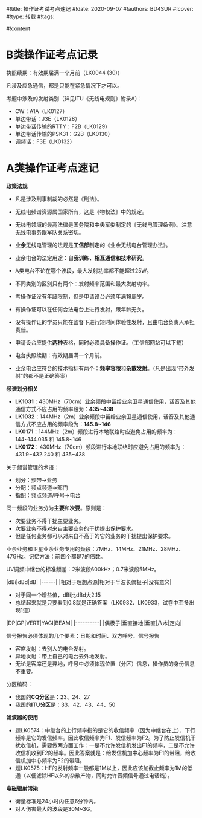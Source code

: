 #!title:    操作证考试考点速记
#!date:     2020-09-07
#!authors:  BD4SUR
#!cover:    
#!type:     转载
#!tags:     

#!content

# B类操作证考点记录

执照续期：有效期届满一个月前（LK0044 (30)）

凡涉及应急通信，都是只能在紧急情况下才可以。

考题中涉及的发射类别（详见ITU《无线电规则》附录A）：

- CW：A1A（LK0127）
- 单边带话：J3E（LK0128）
- 单边带话传输的RTTY：F2B（LK0129）
- 单边带话传输的PSK31：G2B（LK0130）
- 调频话：F3E（LK0132）

# A类操作证考点速记

**政策法规**

- 凡是涉及刑事制裁的必然是《刑法》。
- 无线电频谱资源属国家所有，这是《物权法》中的规定。
- 无线电领域的最高法律是国务院和中央军委制定的《无线电管理条例》。注意无线电事务跟军队关系密切。
- **业余**无线电管理的法规是**工信部**制定的《业余无线电台管理办法》。
- 业余电台的法定用途：**自我训练、相互通信和技术研究**。

- A类电台不论在哪个波段，最大发射功率都不能超过25W。
- 不同类别的区别只有两个：发射频率范围和最大发射功率。

- 考操作证没有年龄限制，但是申请设台必须年满18周岁。
- 有操作证可以在任何合法电台上进行发射，跟年龄无关。
- 没有操作证的学员只能在监督下进行短时间体验性发射，且由电台负责人承担责任。

- 申请设台应提供**两种**表格，同时必须具备操作证。（工信部网站可以下载）

- 电台执照续期：有效期届满一个月前。

- 业余电台应符合的技术指标有两个：**频率容限**和**杂散发射**。（凡是出现“带外发射”的都不是正确答案）

**频谱划分相关**

- **LK1031**：430MHz（70cm）业余频段中留给业余卫星通信使用，话音及其他通信方式不应占用的频率段为：**435\~438**
- **LK1032**：144MHz（2m）业余频段中留给业余卫星通信使用，话音及其他通信方式不应占用的频率段为：**145.8\~146**
- **LK0171**：144MHz（2m）频段进行本地联络时应避免占用的频率为：144\~144.035 和 145.8\~146
- **LK0172**：430MHz（70cm）频段进行本地联络时应避免占用的频率为：431.9\~432.240 和 435\~438

关于频谱管理的术语：

- 划分：频带→业务
- 分配：频点频道→部门
- 指配：频点频道/呼号→电台

同一频段的业务分为**主要**和**次要**。原则是：

- 次要业务不得干扰主要业务。
- 次要业务不得对来自主要业务的干扰提出保护要求。
- 但是任何业务都可以对来自不高于的它的业务的干扰提出保护要求。

业余业务和卫星业余业务专用的频段：7MHz、14MHz、21MHz、28MHz、47GHz。记忆方法：前四个都是7的倍数。

UV调频中继台的标准频差：2米波段600kHz；0.7米波段5MHz。

|dBi|dBd|dB|
|------|
|相对于理想点源|相对于半波长偶极子|没有意义|

- 对于同一个增益值，dBi比dBd大2.15
- 总结起来就是只要看到0.8就是正确答案（LK0932、LK0933，试卷中至多出现1道）

|DP|GP|VERT|YAGI|BEAM|
|----------|
|偶极子|垂直接地|垂直|八木|定向|

信号报告必须体现的几个要素：日期和时间、双方呼号、信号报告

- 客席发射：去别人的电台发射。
- 异地发射：带上自己的电台去外地发射。
- 无论是客席还是异地，呼号中必须体现位置（分区）信息，操作员的身份信息不重要。

分区编码：

- 我国的**CQ分区**是：23、24、27
- 我国的**ITU分区**是：33、42、43、44、50

**滤波器的使用**

- 题LK0574：中继台的上行频率指的是它的收信频率（因为中继台在上）、下行频率是它的发信频率。因此收信频率为F1、发信频率为F2。为了防止发信机干扰收信机，需要做两方面工作：一是不允许发信机发出F1的频率，二是不允许收信机收到F2的频率。因此答案就是：给发信机加中心频率为F1的带阻，给收信机加中心频率为F2的带阻。
- 题LK0575：HF的发射频率一般都是1M以上，因此应该加截止频率为1M的低通（以便滤除HF以外的杂散产物，同时允许音频信号通过电话线）。

**电磁辐射污染**

- 衡量标准是24小时内任意6分钟内。
- 对人伤害最大的波段是30M~3G。




